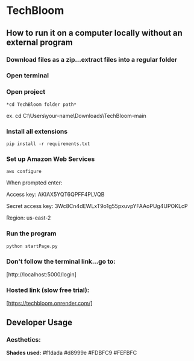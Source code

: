 # TechBloom

## **How to run it on a computer locally without an external program**

### **Download files as a zip...extract files into a regular folder**

### **Open terminal**

### **Open project**
```
*cd TechBloom folder path*
```
ex. cd C:\Users\your-name\Downloads\TechBloom-main

### **Install all extensions**
```
pip install -r requirements.txt
```

### **Set up Amazon Web Services**
```
aws configure
```
When prompted enter:

Access key: AKIAX5YQT6QPFF4PLVQB

Secret access key: 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

Region: us-east-2

### **Run the program**
```
python startPage.py
```

### **Don't follow the terminal link...go to:**
[http://localhost:5000/login]

### **Hosted link (slow free trial):** 
[https://techbloom.onrender.com/]


## **Developer Usage**

### **Aesthetics:**
**Shades used:** 
#f1dada
#d8999e
#FDBFC9
#FEFBFC
